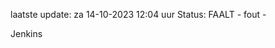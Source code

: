 laatste update: 
za 14-10-2023 12:04   uur 
Status: FAALT - fout - 
<div class="service R">Jenkins</div>